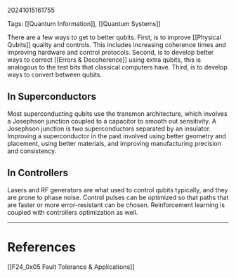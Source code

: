 20241015161755

Tags: [[Quantum Information]], [[Quantum Systems]]

There are a few ways to get to better qubits. First, is to improve [[Physical Qubits]] quality and controls. This includes increasing coherence times and improving hardware and control protocols. Second, is to develop better ways to correct [[Errors & Decoherence]] using extra qubits, this is analogous to the test bits that classical computers have. Third, is to develop ways to convert between qubits. 

## In Superconductors
Most superconducting qubits use the transmon architecture, which involves a Josephson junction coupled to a capacitor to smooth out sensitivity. A Josephson junction is two superconductors separated by an insulator. Improving a superconductor in the past involved using better geometry and placement, using better materials, and improving manufacturing precision and consistency. 

## In Controllers
Lasers and RF generators are what used to control qubits typically, and they are prone to phase noise. Control pulses can be optimized so that paths that are faster or more error-resistant can be chosen. Reinforcement learning is coupled with controllers optimization as well.
___
# References
[[F24_0x05 Fault Tolerance & Applications]]